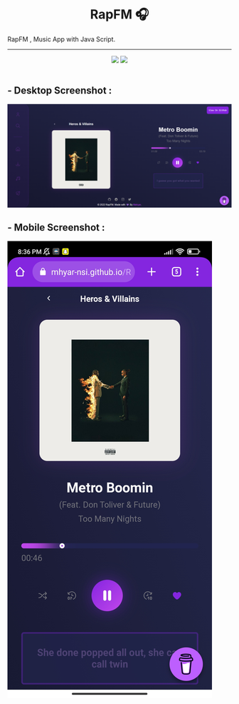 
<h1 align="center">RapFM 🎧</h1>
<p>RapFM , Music App with Java Script.</p>
<hr>
<div align="center">
  <a src="https://mhyar-nsi.github.io/RapFM/"><img src="https://img.shields.io/badge/Look-Demo-blueviolet?style=for-the-badge"></a>
  <a src="https://github.com/Mhyar-nsi/RapFM"><img src="https://img.shields.io/github/languages/code-size/mhyar-nsi/RapFM?logo=github&style=for-the-badge"></a>
</div>
<br>
<h2>- Desktop Screenshot : </h2>
<img src="https://raw.githubusercontent.com/Mhyar-nsi/RapFM/main/Screenshot.png">
<br>
<h2>- Mobile Screenshot : </h2>
<img src="https://raw.githubusercontent.com/Mhyar-nsi/RapFM/main/Mobile-Screenshot.jpg">
